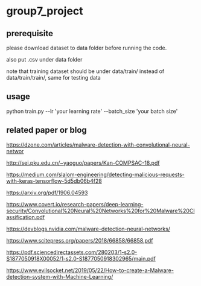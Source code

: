 # group7_project

## prerequisite

please download dataset to data folder before running the code.

also put .csv under data folder

note that training dataset should be under data/train/ instead of data/train/train/, same for testing data

## usage
python train.py --lr 'your learning rate' --batch_size 'your batch size'

## related paper or blog

https://dzone.com/articles/malware-detection-with-convolutional-neural-networ

http://sei.pku.edu.cn/~yaoguo/papers/Kan-COMPSAC-18.pdf

https://medium.com/slalom-engineering/detecting-malicious-requests-with-keras-tensorflow-5d5db06b4f28

https://arxiv.org/pdf/1906.04593

https://www.covert.io/research-papers/deep-learning-security/Convolutional%20Neural%20Networks%20for%20Malware%20Classification.pdf

https://devblogs.nvidia.com/malware-detection-neural-networks/

https://www.scitepress.org/papers/2018/66858/66858.pdf

https://pdf.sciencedirectassets.com/280203/1-s2.0-S1877050918X00052/1-s2.0-S1877050918302965/main.pdf

https://www.evilsocket.net/2019/05/22/How-to-create-a-Malware-detection-system-with-Machine-Learning/
